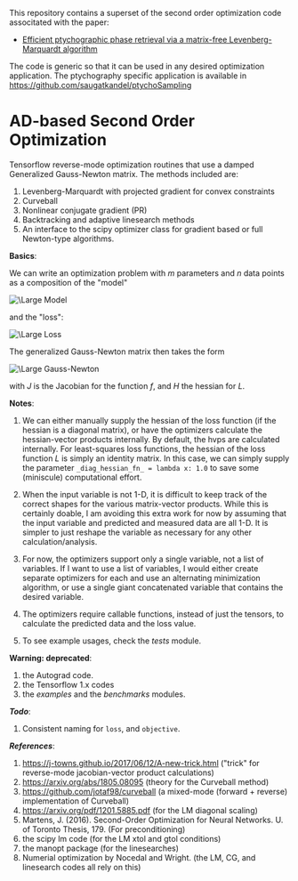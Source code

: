 This repository contains a superset of the second order optimization code associtated with the paper:

- [Efficient ptychographic phase retrieval via a matrix-free Levenberg-Marquardt algorithm](https://opg.optica.org/oe/viewmedia.cfm?uri=oe-29-15-23019&html=true)

The code is generic so that it can be used in any desired optimization application. The ptychography specific application is available in https://github.com/saugatkandel/ptychoSampling




# AD-based Second Order Optimization


Tensorflow reverse-mode optimization routines that use a damped Generalized Gauss-Newton matrix. The methods included are:

1) Levenberg-Marquardt with projected gradient for convex constraints
2) Curveball
3) Nonlinear conjugate gradient (PR)
4) Backtracking and adaptive linesearch methods
5) An interface to the scipy optimizer class for gradient based or full Newton-type algorithms.


**Basics**:

We can write an optimization problem with *m* parameters and *n* data points as a composition of the "model"

<img src="https://latex.codecogs.com/svg.latex?\small&space;f:\mathbb{R}^m\rightarrow\mathbb{R}^n" title="\Large Model" />

and the "loss":

<img src="https://latex.codecogs.com/svg.latex?\small&space;L:\mathbb{R}^n\rightarrow\mathbb{R}." title="\Large Loss" />

The generalized Gauss-Newton matrix then takes the form  

<img src="https://latex.codecogs.com/svg.latex?\small&space;G=J^T_f\cdot{H}_L\cdot{J}_f" title="\Large Gauss-Newton" />

with *J* is the Jacobian for the function *f*, and *H* the hessian for *L*. 

**Notes**:

1. We can either manually supply the hessian of the loss function (if the hessian is a diagonal matrix), 
or have the optimizers calculate the hessian-vector products internally. 
By default, the hvps are calculated internally. For least-squares loss functions, 
the hessian of the loss function *L* is simply an identity matrix. 
In this case, we can simply supply the parameter `_diag_hessian_fn_ = lambda x: 1.0` to save some (miniscule)
computational effort.

2. When the input variable is not 1-D, it is difficult to keep track of the correct shapes for the various matrix-vector products. While this is certainly doable, I am avoiding this extra work for now by assuming that the input variable and predicted and measured data are all 1-D. It is simpler to just reshape the variable as necessary for any other calculation/analysis.

3. For now, the optimizers support only a single variable, not a list of variables. 
If I want to use a list of variables, I would either create separate optimizers for each and use
 an alternating minimization algorithm, or use a single giant concatenated variable that contains the desired variable.

5. The optimizers require callable functions, instead of just the tensors, 
to calculate the predicted data and the loss value. 

6. To see example usages, check the *tests* module.

**Warning: deprecated**:
1) the Autograd code.
2) the Tensorflow 1.x codes
3) the *examples* and the *benchmarks* modules.

***Todo***:
1) Consistent naming for `loss`, and `objective`. 


***References***:

1) https://j-towns.github.io/2017/06/12/A-new-trick.html ("trick" for reverse-mode jacobian-vector product calculations)
2) https://arxiv.org/abs/1805.08095 (theory for the Curveball method)
3) https://github.com/jotaf98/curveball (a mixed-mode (forward + reverse) implementation of Curveball)
4) https://arxiv.org/pdf/1201.5885.pdf (for the LM diagonal scaling)
5) Martens, J. (2016). Second-Order Optimization for Neural Networks. U. of Toronto Thesis, 179. (For preconditioning)
6) the scipy lm code (for the LM xtol and gtol conditions)
7) the manopt package (for the linesearches)
8) Numerial optimization by Nocedal and Wright. (the LM, CG, and linesearch codes all rely on this)
